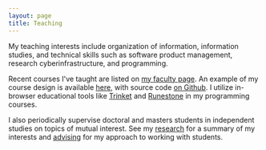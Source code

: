 ```yaml
---
layout: page
title: Teaching
---
```


My teaching interests include organization of information, information studies, and technical skills such as software product management, research cyberinfrastructure, and programming.

Recent courses I've taught are listed on [my faculty page](https://www.ischool.utexas.edu/people/people-details?PersonID=425). An example of my course design is available [here](https://inf380p.github.io), with source code [on Github](https://github.com/inf380p). I utilize in-browser educational tools like [Trinket](https://trinket.io) and [Runestone](https://runestone.academy) in my programming courses.

I also periodically supervise doctoral and masters students in independent studies on topics of mutual interest. See my [research](research) for a summary of my interests and [advising](advising) for my approach to working with students.